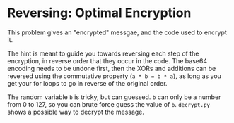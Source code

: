 # Reversing: Optimal Encryption
This problem gives an "encrypted" messgae, and the code used to encrypt it. 

The hint is meant to guide you towards reversing each step of the encryption, in reverse order that
they occur in the code. The base64 encoding needs to be undone first, then the XORs and additions 
can be reversed using the commutative property (`a * b = b * a`), as long as you get your for loops 
to go in reverse of the original order.

The random variable `b` is tricky, but can guessed. `b` can only be a number from 0 to 127, so you 
can brute force guess the value of `b`. `decrypt.py` shows a possible way to decrypt the message.

